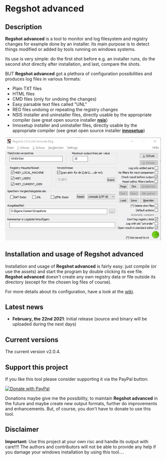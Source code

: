 # Regshot advanced
## Description
**Regshot advanced** is a tool to monitor and log filesystem and registry changes for example done by an installer. Its main purpose is to detect things modified or added by tools running on windows systems.

Its use is very simple: do the first shot before e.g. an installer runs, do the second shot directly after installation, and last, compare the shots.

BUT **Regshot advanced** got a plethora of configuration possibilities and produces log files in various formats:
* Plain TXT files
* HTML files
* CMD files (only for undoing the changes)
* Easy parsable text files called "UNL"
* REG files undoing or repeating the registry changes
* NSIS installer and uninstaller files, directly usable by the appropriate compiler (see great open source installer **[nsis](https://nsis.sourceforge.io/Main_Page)**) 
* Innosetup installer and uninstaller files, directly usable by the appropriate compiler (see great open source installer **[innosetup](https://jrsoftware.org/isinfo.php)**) 

![Demo Animation](./images/regshot_main.png)

## Installation and usage of Regshot advanced 
Installation and usage of **Regshot advanced** is fairly easy: just compile (or use the assets) and start the program by double clicking its exe file. **Regshot advanced** doesn't create any own registry data or file outside its directory (except for the chosen log files of course).

For more details about its configuration, have a look at the [wiki](https://github.com/skydive241/Regshot-Advanced/wiki).

## Latest news
* **February, the 22nd 2021**: Initial release (source and binary will be uploaded during the next days)

## Current versions
The current version v2.0.4.

## Support this project
If you like this tool please consider supporting it via the PayPal button:
<!---[![Donate with PayPal](https://raw.githubusercontent.com/stefan-niedermann/paypal-donate-button/master/paypal-donate-button.png)](https://www.paypal.com/cgi-bin/webscr?cmd=_s-xclick&hosted_button_id=QT54MSJR6QU7Y)--->
[![Donate with PayPal](https://www.paypalobjects.com/en_US/AT/i/btn/btn_donateCC_LG.gif)](https://www.paypal.com/donate?hosted_button_id=V66487JTMNPW8)

Donations maybe give me the possibility, to maintain **Regshot advanced** in the future and maybe create new output formats, further do improvements and enhancements. But, of course, you don't have to donate to use this tool. 

## Disclaimer
**Important:**
Use this project at your own risc and handle its output with care!!!! The authors and contributors will not be able to provide any help if you damage your windows installation by using this tool....
